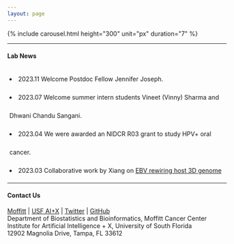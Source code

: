 ```yaml
---
layout: page
---
```


{% include carousel.html height="300" unit="px" duration="7" %}
<br>

---

#### Lab News

<div
style="height:240px;line-height:3em;overflow:scroll;padding:5px;"> 

<li>2023.11 Welcome Postdoc Fellow Jennifer Joseph.</li>
<li>2023.07 Welcome summer intern students Vineet (Vinny) Sharma and
Dhwani Chandu Sangani.</li>
<li>2023.04 We were awarded an NIDCR R03 grant to study HPV+ oral cancer.</li>
<li>2023.03 Collaborative work by Xiang on <a
href="https://doi.org/10.1038/s41467-023-37347-6">EBV rewiring host 3D
genome</a> was published in <em>Nat Commun</em>.</li>
<li>2022.08 Welcome intern student Perezhil Nagendirakumar.</li>
<li>2022.08 Congratulations to Xiang being promoted to Research
Scientist.</li>
<li>2022.03 Xiang's work on <a
href="https://doi.org/10.1093/nar/gkac141">super enhancer dynamics</a>
	   was published in <em>Nucleic Acids Res</em>.</li>
<li>2021.12 Welcome Data Analyst Yi-Han Tang.</li>
<li>2021.10 Our work on <a
href="https://doi.org/10.1093/nargab/lqab098">ChIP-seq site-specific
variability</a> was published in <em>NAR Genom Bioinform</em>.</li>
<li>2020.12 Welcome Postdoc Fellow Xiang Liu.</li>
<li>2020.12 Collaborative work on <a
href="https://doi.org/10.1038/s41467-020-20136-w">enhancer connectome
in PEL cancers</a> was published in <em>Nat Commun</em>.</li>
<li>2020.04 Collaborative work on <a
href="https://doi.org/10.1016/j.molcel.2020.03.025">MYC's roles in EBV
lytic switch</a> was published in <em>Mol Cell</em>.</li>

</div>

---

#### Contact Us

<!-- {% include JB/setup %} -->
[Moffitt](https://moffitt.org/research-science/researchers/mingxiang-teng) |
[USF AI+X](https://aix.eng.usf.edu/members.html) |
[Twitter](https://twitter.com/mingxiangteng) |
[GitHub](https://github.com/tenglab)<br>
Department of Biostatistics and Bioinformatics, Moffitt Cancer Center <br>
Institute for Artificial Intelligence + X, University of South Florida <br>
12902 Magnolia Drive, Tampa, FL 33612 <br>
